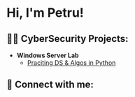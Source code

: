 <h1>Hi, I'm Petru! </h1>

<h2>👨‍💻 CyberSecurity Projects:</h2>

- <b>Windows Server Lab</b>
  - [Praciting DS & Algos in Python](https://github.com/cinema05)


<h2> 🤳 Connect with me:</h2>


[linkedin]: https://linkedin.com/in/joshmadakor


